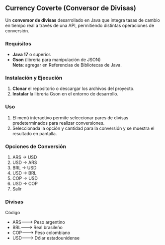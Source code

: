 ## Currency Coverte (Conversor de Divisas)

Un **conversor de divisas** desarrollado en Java que integra tasas de cambio en tiempo real a través de una API, permitiendo distintas operaciones de conversión.

### Requisitos
- **Java 17** o superior.
- **Gson** (librería para manipulación de JSON)  
  **Nota**: agregar en Referencias de Bibliotecas de Java.

### Instalación y Ejecución
1. **Clonar** el repositorio o descargar los archivos del proyecto.
2. **Instalar** la librería Gson en el entorno de desarrollo.

### Uso
1. El menú interactivo permite seleccionar pares de divisas predeterminados para realizar conversiones.
2. Seleccionada la opción y cantidad para la conversión y se muestra el resultado en pantalla.

### Opciones de Conversión
1. ARS → USD  
2. USD → ARS  
3. BRL → USD  
4. USD → BRL  
5. COP → USD  
6. USD → COP  
0. Salir  

### Divisas 
Código

- ARS---> Peso argentino        
- BRL---> Real brasileño                      
- COP---> Peso colombiano       
- USD---> Dólar estadounidense  